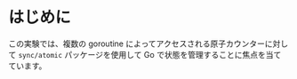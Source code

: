 # はじめに

この実験では、複数の goroutine によってアクセスされる原子カウンターに対して `sync/atomic` パッケージを使用して Go で状態を管理することに焦点を当てています。
